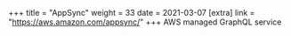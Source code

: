 +++
title = "AppSync"
weight = 33
date = 2021-03-07
[extra]
link = "https://aws.amazon.com/appsync/"
+++
AWS managed GraphQL service


